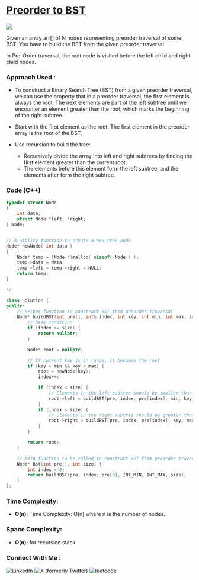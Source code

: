 # [Preorder to BST](https://www.geeksforgeeks.org/problems/preorder-to-postorder4423/1)

![](https://badgen.net/badge/Level/Medium/yellow)

Given an array arr[] of N nodes representing preorder traversal of some BST. You have to build the BST  from the given preorder traversal. 

In Pre-Order traversal, the root node is visited before the left child and right child nodes.

### Approach Used :

-   To construct a Binary Search Tree (BST) from a given preorder traversal, we can use the property that in a preorder traversal, the first element is always the root. The next elements are part of the left subtree until we encounter an element greater than the root, which marks the beginning of the right subtree.

-   Start with the first element as the root: The first element in the preorder array is the root of the BST.
-   Use recursion to build the tree:
    -   Recursively divide the array into left and right subtrees by finding the first element greater than the current root.
    -   The elements before this element form the left subtree, and the elements after form the right subtree.

### Code (C++)

```cpp
typedef struct Node
{
    int data;
    struct Node *left, *right;
} Node;


// A utility function to create a new tree node
Node* newNode( int data )
{
    Node* temp = (Node *)malloc( sizeof( Node ) );
    temp->data = data;
    temp->left = temp->right = NULL;
    return temp;
}

*/

class Solution {
public:
    // Helper function to construct BST from preorder traversal
    Node* buildBST(int pre[], int& index, int key, int min, int max, int size) {
        // Base condition
        if (index >= size) {
            return nullptr;
        }

        Node* root = nullptr;

        // If current key is in range, it becomes the root
        if (key > min && key < max) {
            root = newNode(key);
            index++;

            if (index < size) {
                // Elements in the left subtree should be smaller than key
                root->left = buildBST(pre, index, pre[index], min, key, size);
            }
            if (index < size) {
                // Elements in the right subtree should be greater than key
                root->right = buildBST(pre, index, pre[index], key, max, size);
            }
        }

        return root;
    }

    // Main function to be called to construct BST from preorder traversal
    Node* Bst(int pre[], int size) {
        int index = 0;
        return buildBST(pre, index, pre[0], INT_MIN, INT_MAX, size);
    }
};
```

### Time Complexity:
- **O(n):** Time Complexity: O(n) where n is the number of nodes. 

### Space Complexity:
- **O(n):** for recursion stack.

### Connect With Me : 

<a href="https://www.linkedin.com/in/shivam-ray-b4306524a/" target="_blank"><img src="https://img.shields.io/badge/LinkedIn-0077B5?style=for-the-badge&logo=linkedin&logoColor=white" alt="LinkedIn"></a>
<a href="https://x.com/rai_shivam11/" target="_blank"><img src="https://img.shields.io/badge/Twitter-1DA1F2?style=for-the-badge&logo=twitter&logoColor=white" alt="X (formerly Twitter)">
</a>
<a href="https://leetcode.com/u/shrunited0702/" target="_blank"><img src="https://img.shields.io/badge/LeetCode-000000?style=for-the-badge&logo=LeetCode&logoColor=#d16c06" alt="leetcode">
</a>